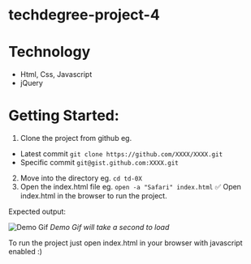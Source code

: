 # techdegree-project-4

# Technology

- Html, Css, Javascript
- jQuery

# Getting Started:

1. Clone the project from github eg.

- Latest commit `git clone https://github.com/XXXX/XXXX.git`
- Specific commit `git@gist.github.com:XXXX.git`

2. Move into the directory eg. `cd td-0X`
3. Open the index.html file eg. `open -a "Safari" index.html`
   ✅ Open index.html in the browser to run the project.

Expected output:

![Demo Gif](https://github.com/jacob30/gh-assets/blob/main/td-04.gif)
_Demo Gif will take a second to load_

To run the project just open index.html in your browser with javascript enabled :)
